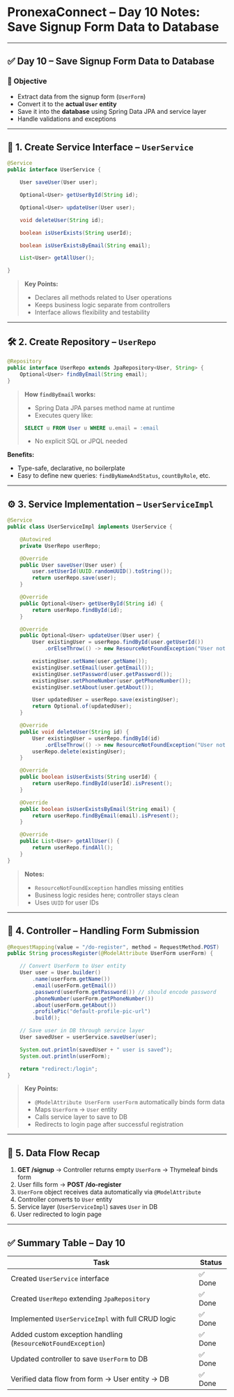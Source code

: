 
# PronexaConnect – Day 10 Notes: Save Signup Form Data to Database

---

## ✅ Day 10 – Save Signup Form Data to Database

### 🎯 Objective
- Extract data from the signup form (`UserForm`)
- Convert it to the **actual `User` entity**
- Save it into the **database** using Spring Data JPA and service layer
- Handle validations and exceptions

---

## 📝 1. Create Service Interface – `UserService`

```java
@Service
public interface UserService {

    User saveUser(User user);

    Optional<User> getUserById(String id);

    Optional<User> updateUser(User user);

    void deleteUser(String id);

    boolean isUserExists(String userId);

    boolean isUserExistsByEmail(String email);

    List<User> getAllUser();

}
````

> **Key Points:**
>
> * Declares all methods related to User operations
> * Keeps business logic separate from controllers
> * Interface allows flexibility and testability

---

## 🛠️ 2. Create Repository – `UserRepo`

```java
@Repository
public interface UserRepo extends JpaRepository<User, String> {
    Optional<User> findByEmail(String email);
}
```

> **How `findByEmail` works:**
>
> * Spring Data JPA parses method name at runtime
> * Executes query like:
>
> ```sql
> SELECT u FROM User u WHERE u.email = :email
> ```
>
> * No explicit SQL or JPQL needed

**Benefits:**

* Type-safe, declarative, no boilerplate
* Easy to define new queries: `findByNameAndStatus`, `countByRole`, etc.

---

## ⚙️ 3. Service Implementation – `UserServiceImpl`

```java
@Service
public class UserServiceImpl implements UserService {

    @Autowired
    private UserRepo userRepo;

    @Override
    public User saveUser(User user) {
        user.setUserId(UUID.randomUUID().toString());
        return userRepo.save(user);
    }

    @Override
    public Optional<User> getUserById(String id) {
        return userRepo.findById(id);
    }

    @Override
    public Optional<User> updateUser(User user) {
        User existingUser = userRepo.findById(user.getUserId())
            .orElseThrow(() -> new ResourceNotFoundException("User not found"));

        existingUser.setName(user.getName());
        existingUser.setEmail(user.getEmail());
        existingUser.setPassword(user.getPassword());
        existingUser.setPhoneNumber(user.getPhoneNumber());
        existingUser.setAbout(user.getAbout());

        User updatedUser = userRepo.save(existingUser);
        return Optional.of(updatedUser);
    }

    @Override
    public void deleteUser(String id) {
        User existingUser = userRepo.findById(id)
            .orElseThrow(() -> new ResourceNotFoundException("User not found"));
        userRepo.delete(existingUser);
    }

    @Override
    public boolean isUserExists(String userId) {
        return userRepo.findById(userId).isPresent();
    }

    @Override
    public boolean isUserExistsByEmail(String email) {
        return userRepo.findByEmail(email).isPresent();
    }

    @Override
    public List<User> getAllUser() {
        return userRepo.findAll();
    }
}
```

> **Notes:**
>
> * `ResourceNotFoundException` handles missing entities
> * Business logic resides here; controller stays clean
> * Uses `UUID` for user IDs

---

## 📝 4. Controller – Handling Form Submission

```java
@RequestMapping(value = "/do-register", method = RequestMethod.POST)
public String processRegister(@ModelAttribute UserForm userForm) {

    // Convert UserForm to User entity
    User user = User.builder()
        .name(userForm.getName())
        .email(userForm.getEmail())
        .password(userForm.getPassword()) // should encode password
        .phoneNumber(userForm.getPhoneNumber())
        .about(userForm.getAbout())
        .profilePic("default-profile-pic-url")
        .build();

    // Save user in DB through service layer
    User savedUser = userService.saveUser(user);

    System.out.println(savedUser + " user is saved");
    System.out.println(userForm);

    return "redirect:/login";
}
```

> **Key Points:**
>
> * `@ModelAttribute UserForm userForm` automatically binds form data
> * Maps `UserForm` → `User` entity
> * Calls service layer to save to DB
> * Redirects to login page after successful registration

---

## 🔑 5. Data Flow Recap

1. **GET /signup** → Controller returns empty `UserForm` → Thymeleaf binds form
2. User fills form → **POST /do-register**
3. `UserForm` object receives data automatically via `@ModelAttribute`
4. Controller converts to `User` entity
5. Service layer (`UserServiceImpl`) saves `User` in DB
6. User redirected to login page

---

## ✅ Summary Table – Day 10

| Task                                                          | Status |
| ------------------------------------------------------------- | ------ |
| Created `UserService` interface                               | ✅ Done |
| Created `UserRepo` extending `JpaRepository`                  | ✅ Done |
| Implemented `UserServiceImpl` with full CRUD logic            | ✅ Done |
| Added custom exception handling (`ResourceNotFoundException`) | ✅ Done |
| Updated controller to save `UserForm` to DB                   | ✅ Done |
| Verified data flow from form → User entity → DB               | ✅ Done |


```
